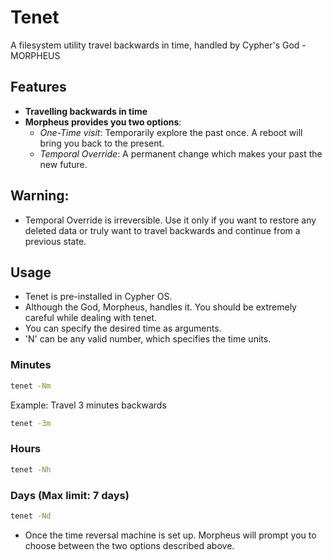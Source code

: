 # Tenet
A filesystem utility travel backwards in time, handled by Cypher's God - MORPHEUS

## Features
- **Travelling backwards in time** 
- **Morpheus provides you two options**:
    - *One-Time visit*: Temporarily explore the past once. A reboot will bring you back to the present.
    - *Temporal Override*: A permanent change which makes your past the new future.
## **Warning**: 
- Temporal Override is irreversible. Use it only if you want to restore any deleted data or truly want to travel backwards and continue from a previous state.

## Usage
- Tenet is pre-installed in Cypher OS.
- Although the God, Morpheus, handles it. You should be extremely careful while dealing with tenet.
- You can specify the desired time as arguments.
- 'N' can be any valid number, which specifies the time units. 
### Minutes
```bash
tenet -Nm
```
Example: Travel 3 minutes backwards
```bash
tenet -3m 
```
### Hours
```bash
tenet -Nh
```
### Days (Max limit: 7 days)
```bash
tenet -Nd
```
- Once the time reversal machine is set up. Morpheus will prompt you to choose between the two options described above.





